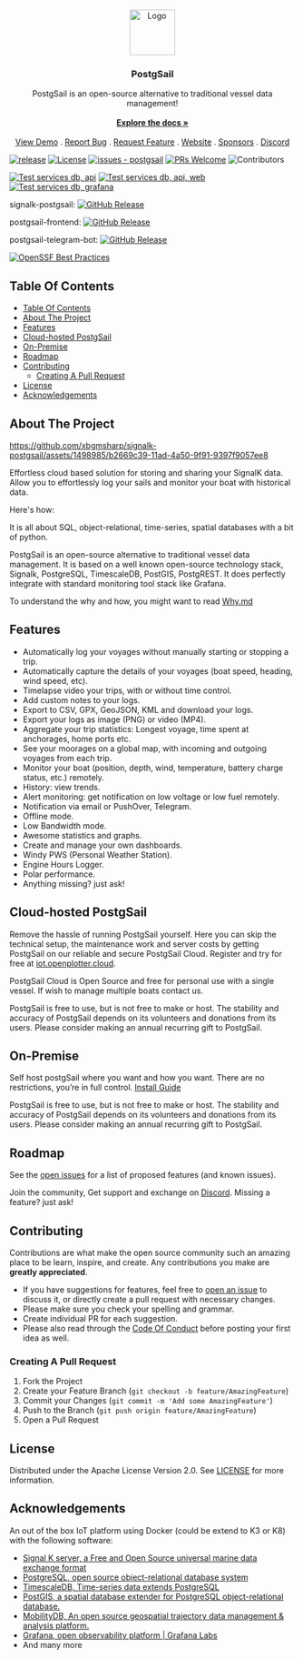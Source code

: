 <br/>
<p align="center">
  <a href="https://github.com/xbgmsharp/postgsail">
    <img src="https://iot.openplotter.cloud/android-chrome-192x192.png" alt="Logo" width="80" height="80">
  </a>

  <h3 align="center">PostgSail</h3>

  <p align="center">
    PostgSail is an open-source alternative to traditional vessel data management!
    <br/>
    <br/>
    <a href="https://github.com/xbgmsharp/postgsail/blob/main/docs/README.md"><strong>Explore the docs »</strong></a>
    <br/>
    <br/>
    <a href="#about-the-project">View Demo</a>
    .
    <a href="https://github.com/xbgmsharp/postgsail/issues">Report Bug</a>
    .
    <a href="https://github.com/xbgmsharp/postgsail/issues">Request Feature</a>
    .
    <a href="https://xbgmsharp.github.io/postgsail/">Website</a>
    .
    <a href="https://github.com/sponsors/xbgmsharp">Sponsors</a>
    .
    <a href="https://discord.gg/uuZrwz4dCS">Discord</a>
  </p>
</p>

[![release](https://img.shields.io/github/release/xbgmsharp/postgsail?include_prereleases=&sort=semver&color=blue)](https://github.com/xbgmsharp/postgsail/releases/latest)
[![License](https://img.shields.io/github/license/xbgmsharp/postgsail)](#license)
[![issues - postgsail](https://img.shields.io/github/issues/xbgmsharp/postgsail)](https://github.com/xbgmsharp/postgsail/issues)
[![PRs Welcome](https://img.shields.io/badge/PRs-welcome-brightgreen.svg?style=flat-square)](http://makeapullrequest.com)
![Contributors](https://img.shields.io/github/contributors/xbgmsharp/postgsail?color=dark-green) 

[![Test services db, api](https://github.com/xbgmsharp/postgsail/actions/workflows/db-test.yml/badge.svg)](https://github.com/xbgmsharp/postgsail/actions/workflows/db-test.yml)
[![Test services db, api, web](https://github.com/xbgmsharp/postgsail/actions/workflows/frontend-test.yml/badge.svg)](https://github.com/xbgmsharp/postgsail/actions/workflows/frontend-test.yml)
[![Test services db, grafana](https://github.com/xbgmsharp/postgsail/actions/workflows/grafana-test.yml/badge.svg)](https://github.com/xbgmsharp/postgsail/actions/workflows/grafana-test.yml)

signalk-postgsail:
[![GitHub Release](https://img.shields.io/github/release/xbgmsharp/signalk-postgsail.svg)](https://github.com/xbgmsharp/signalk-postgsail/releases/latest)

postgsail-frontend:
[![GitHub Release](https://img.shields.io/github/release/xbgmsharp/vuestic-postgsail.svg)](https://github.com/xbgmsharp/vuestic-postgsail/releases/latest)

postgsail-telegram-bot:
[![GitHub Release](https://img.shields.io/github/release/xbgmsharp/postgsail-telegram-bot.svg)](https://github.com/xbgmsharp/postgsail-telegram-bot/releases/latest)

[![OpenSSF Best Practices](https://www.bestpractices.dev/projects/8124/badge)](https://www.bestpractices.dev/projects/8124)


## Table Of Contents

- [Table Of Contents](#table-of-contents)
- [About The Project](#about-the-project)
- [Features](#features)
- [Cloud-hosted PostgSail](#cloud-hosted-postgsail)
- [On-Premise](#on-premise)
- [Roadmap](#roadmap)
- [Contributing](#contributing)
  - [Creating A Pull Request](#creating-a-pull-request)
- [License](#license)
- [Acknowledgements](#acknowledgements)

## About The Project

https://github.com/xbgmsharp/signalk-postgsail/assets/1498985/b2669c39-11ad-4a50-9f91-9397f9057ee8

Effortless cloud based solution for storing and sharing your SignalK data. Allow you to effortlessly log your sails and monitor your boat with historical data.

Here's how:

It is all about SQL, object-relational, time-series, spatial databases with a bit of python.

PostgSail is an open-source alternative to traditional vessel data management.
It is based on a well known open-source technology stack, Signalk, PostgreSQL, TimescaleDB, PostGIS, PostgREST. It does perfectly integrate with standard monitoring tool stack like Grafana.

To understand the why and how, you might want to read [Why.md](https://github.com/xbgmsharp/postgsail/blob/main/Why.md)

## Features

- Automatically log your voyages without manually starting or stopping a trip.
- Automatically capture the details of your voyages (boat speed, heading, wind speed, etc).
- Timelapse video your trips, with or without time control.
- Add custom notes to your logs.
- Export to CSV, GPX, GeoJSON, KML and download your logs.
- Export your logs as image (PNG) or video (MP4).
- Aggregate your trip statistics: Longest voyage, time spent at anchorages, home ports etc.
- See your moorages on a global map, with incoming and outgoing voyages from each trip.
- Monitor your boat (position, depth, wind, temperature, battery charge status, etc.) remotely.
- History: view trends.
- Alert monitoring: get notification on low voltage or low fuel remotely.
- Notification via email or PushOver, Telegram.
- Offline mode.
- Low Bandwidth mode.
- Awesome statistics and graphs.
- Create and manage your own dashboards.
- Windy PWS (Personal Weather Station).
- Engine Hours Logger.
- Polar performance.
- Anything missing? just ask!

## Cloud-hosted PostgSail

Remove the hassle of running PostgSail yourself. Here you can skip the technical setup, the maintenance work and server costs by getting PostgSail on our reliable and secure PostgSail Cloud. Register and try for free at [iot.openplotter.cloud](https://iot.openplotter.cloud/).

PostgSail Cloud is Open Source and free for personal use with a single vessel. If wish to manage multiple boats contact us.

PostgSail is free to use, but is not free to make or host. The stability and accuracy of PostgSail depends on its volunteers and donations from its users. Please consider making an annual recurring gift to PostgSail.

## On-Premise

Self host postgSail where you want and how you want. There are no restrictions, you’re in full control. [Install Guide](https://github.com/xbgmsharp/postgsail/blob/main/docs/README.md)

PostgSail is free to use, but is not free to make or host. The stability and accuracy of PostgSail depends on its volunteers and donations from its users. Please consider making an annual recurring gift to PostgSail.

## Roadmap

See the [open issues](https://github.com/xbgmsharp/postgsail/issues) for a list of proposed features (and known issues).

Join the community, Get support and exchange on [Discord](https://discord.gg/uuZrwz4dCS). Missing a feature? just ask!

## Contributing

Contributions are what make the open source community such an amazing place to be learn, inspire, and create. Any contributions you make are **greatly appreciated**.
* If you have suggestions for features, feel free to [open an issue](https://github.com/xbgmsharp/postgsail/issues/new) to discuss it, or directly create a pull request with necessary changes.
* Please make sure you check your spelling and grammar.
* Create individual PR for each suggestion.
* Please also read through the [Code Of Conduct](https://github.com/xbgmsharp/postgsail/blob/main/CODE_OF_CONDUCT.md) before posting your first idea as well.

### Creating A Pull Request

1. Fork the Project
2. Create your Feature Branch (`git checkout -b feature/AmazingFeature`)
3. Commit your Changes (`git commit -m 'Add some AmazingFeature'`)
4. Push to the Branch (`git push origin feature/AmazingFeature`)
5. Open a Pull Request

## License

Distributed under the Apache License Version 2.0. See [LICENSE](https://github.com/xbgmsharp/postgsail/blob/main/LICENSE) for more information.

## Acknowledgements

An out of the box IoT platform using Docker (could be extend to K3 or K8) with the following software:

- [Signal K server, a Free and Open Source universal marine data exchange format](https://signalk.org)
- [PostgreSQL, open source object-relational database system](https://postgresql.org)
- [TimescaleDB, Time-series data extends PostgreSQL](https://www.timescale.com)
- [PostGIS, a spatial database extender for PostgreSQL object-relational database.](https://postgis.net/)
- [MobilityDB, An open source geospatial trajectory data management & analysis platform.](https://mobilitydb.com/)
- [Grafana, open observability platform | Grafana Labs](https://grafana.com)
- And many more
